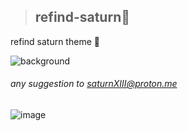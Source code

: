 
> ## refind-saturn🧿 ## 
refind saturn theme 🧿

![background](https://github.com/SaturnXIII/refind-saturn/assets/110695125/438e38f3-448d-441d-9c2d-c4f8b047b8bb)



###### any suggestion to saturnXIII@proton.me #####
![image](https://user-images.githubusercontent.com/103066353/167156636-3eb61b59-4d15-4845-b534-db2e4321f745.png)


